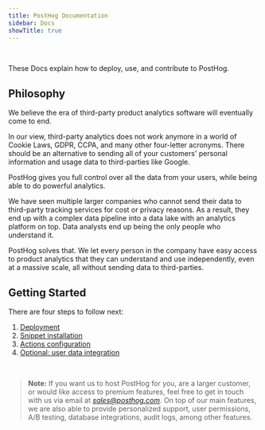 ```yaml
---
title: PostHog Documentation
sidebar: Docs
showTitle: true
---
```


<br>

These Docs explain how to deploy, use, and contribute to PostHog.

## Philosophy

We believe the era of third-party product analytics software will eventually come to end.

In our view, third-party analytics does not work anymore in a world of Cookie Laws, GDPR, CCPA, and many other four-letter acronyms. There should be an alternative to sending all of your customers' personal information and usage data to third-parties like Google.

PostHog gives you full control over all the data from your users, while being able to do powerful analytics.

We have seen multiple larger companies who cannot send their data to third-party tracking services for cost or privacy reasons. As a result, they end up with a complex data pipeline into a data lake with an analytics platform on top. Data analysts end up being the only people who understand it.

PostHog solves that. We let every person in the company have easy access to product analytics that they can understand and use independently, even at a massive scale, all without sending data to third-parties.

## Getting Started

There are four steps to follow next:

1. [Deployment](/docs/deployment)
2. [Snippet installation](/docs/deployment/snippet-installation)
3. [Actions configuration](/docs/features/actions)
4. [Optional: user data integration](/docs/integrations)

<br>

> **Note:** If you want us to host PostHog for you, are a larger customer, or would like access to premium features, feel free to get in touch with us via email at *sales@posthog.com*. On top of our main features, we are also able to provide personalized support, user permissions, A/B testing, database integrations, audit logs, among other features.